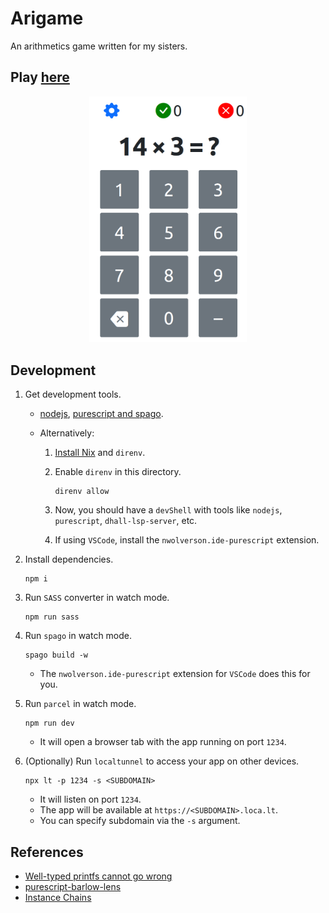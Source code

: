 # Arigame

An arithmetics game written for my sisters.

## Play [here](https://deemp.github.io/arigame/)

<div align="center"><img src="./README/mainScreen.png" width="50%"/></div>

## Development

1. Get development tools.

    - [nodejs](https://nodejs.org/en), [purescript and spago](https://www.purescript.org/).
    - Alternatively:

        1. [Install Nix](https://github.com/deemp/flakes/blob/main/README/InstallNix.md) and `direnv`.
        1. Enable `direnv` in this directory.

            ```console
            direnv allow
            ```

        1. Now, you should have a `devShell` with tools like `nodejs`, `purescript`, `dhall-lsp-server`, etc.
        1. If using `VSCode`, install the `nwolverson.ide-purescript` extension.

1. Install dependencies.

    ```console
    npm i
    ```

1. Run `SASS` converter in watch mode.

    ```console
    npm run sass
    ```

1. Run `spago` in watch mode.

    ```console
    spago build -w
    ```

    - The `nwolverson.ide-purescript` extension for `VSCode` does this for you.

1. Run `parcel` in watch mode.

    ```console
    npm run dev
    ```

   - It will open a browser tab with the app running on port `1234`.

1. (Optionally) Run `localtunnel` to access your app on other devices.

    ```console
    npx lt -p 1234 -s <SUBDOMAIN>
    ```

   - It will listen on port `1234`.
   - The app will be available at `https://<SUBDOMAIN>.loca.lt`.
   - You can specify subdomain via the `-s` argument.

## References

- [Well-typed printfs cannot go wrong](https://blog.csongor.co.uk/purescript-safe-printf/)
- [purescript-barlow-lens](https://github.com/sigma-andex/purescript-barlow-lens)
- [Instance Chains](https://github.com/purescript/documentation/blob/master/language/Type-Classes.md)
